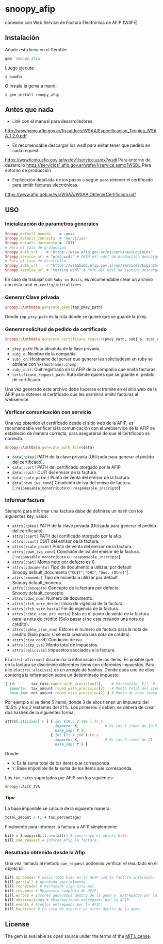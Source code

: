 # snoopy_afip
conexión con Web Service de Factura Electrónica de AFIP (WSFE)

## Instalación

Añadir esta linea en el Gemfile:

```ruby
gem 'snoopy_afip'
```

Luego ejecuta:

    $ bundle

O instala la gema a mano:

    $ gem install snoopy_afip

## Antes que nada

* Link con el manual para desarrolladores.

http://wswhomo.afip.gov.ar/fiscaldocs/WSAA/Especificacion_Tecnica_WSAA_1.2.0.pdf

* Es recomendable descargar los wsdl para evitar tener que pedirlo en cada request

https://wswhomo.afip.gov.ar/wsfev1/service.asmx?wsdl  Para entorno de desarrollo
https://servicios1.afip.gov.ar/wsfev1/service.asmx?WSDL Para entorno de producción

* Explicación detallada de los pasos a seguir para obtener el certificado para emitir facturas electrónicas.

https://www.afip.gob.ar/ws/WSAA/WSAA.ObtenerCertificado.pdf



## USO

### Inicialización de parametros generales

```ruby
Snoopy.default_moneda    = :peso
Snoopy.default_concepto  = 'Servicios'
Snoopy.default_documento = 'CUIT'
# Para el caso de produccion
Snoopy.auth_url    = "https://wsaa.afip.gov.ar/ws/services/LoginCms" 
Snoopy.service_url = "prod.wsdl" # PATH del wdsl de producción descargado
# Para el caso de desarrollo
Snoopy.auth_url    = "https://wsaahomo.afip.gov.ar/ws/services/LoginCms"
Snoopy.service_url = "testing.wsdl" # PATH del wdsl de testing descargado
```

En caso de trabajar con `Ruby on Rails`, es recomendable crear un archivo con esta conf en `config/initializers`.

### Generar Clave privada
```ruby
Snoopy::AuthData.generate_pkey(tmp_pkey_path)
```
Donde `tmp_pkey_path` es la ruta donde se quiere que se guarde la pkey.

### Generar solicitud de pedido de certificado

```ruby
Snoopy::AuthData.generate_certificate_request(pkey_path, subj_o, subj_cn, subj_cuit, certificate_request_path)
```

* `pkey_path`: Ruta absoluta de la llave privada.
* `subj_o`: Nombre de la compañia.
* `subj_cn`: Hostname del server que generar las solicitudesm en ruby se obtiene con `%x(hostname).chomp`
* `subj_cuit`: Cuit registrado en la AFIP de la compañia que emita facturas.
* `certificate_request_path`: Ruta donde queres que se guarde el pedido de certificado.

Una vez generado este archivo debe hacerse el tramite en el sitio web de la AFIP para obtener el certificado que les permitirá emitir facturas al webservice.

<!-- Snoopy::AuthData.generate_auth_file(data) -->

<!-- data[:pkey] pkey_path, -->
<!-- data[:cert]          certificate_path, -->
<!-- data[:taxpayer]cuit: taxpayer_identification_number, -->
<!--           sale_point: sale_point, -->
<!--           own_iva_cond: vat_condition == ArgentinaResponsableMonotributo ? :responsable_monotributo : :responsable_inscripto -->

### Verficar comunicación con servicio

Una vez obtenido el certificado desde el sitio web de la AFIP, es recomendable verificar si la comunicación con el webservice de la AFIP se establecio de manera correcta, para asegurarse de que el certificado es correcto.

```ruby
Snoopy::AuthData.generate_auth_file(data)
```

* `data[:pkey]`         PATH de la clave privada (Utilizada para generar el pedido del certificado).
* `data[:cert]`         PATH del certificado otorgado por la AFIP.
* `data[:cuit]`         CUIT del emisor de la factura.
* `data[:sale_point]`   Punto de venta del emisor de la factura.
* `data[:own_iva_cond]` Condición de iva del emiso de factura. [`:responsable_monotributo` o `:responsable_inscripto`]

### Informar factura
Siempre para informar una factura debe de definirse un hash con los siguientes key, value:

* `attrs[:pkey]`                PATH de la clave privada (Utilizada para generar el pedido del certificado).
* `attrs[:cert]`                PATH del certificado otorgado por la afip.
* `attrs[:cuit]`                CUIT del emisor de la factura.
* `attrs[:sale_point]`          Punto de venta del emisor de la factura.
* `attrs[:own_iva_cond]`        Condición de iva del emisor de la factura. [`:responsable_monotributo` o `:responsable_inscripto`]
* `attrs[:net]`                 Monto neto por defecto es 0.
* `attrs[:documento]`           Tipo de documento a utilizar, por default Snoopy.default_documento [`"CUIT"`, `"DNI"`, `"Doc. (Otro)"`].
* `attrs[:moneda]`              Tipo de moneda a utilizar por default Snoopy.default_moneda.
* `attrs[:concepto]`            Concepto de la factura por defecto Snoopy.default_concepto.
* `attrs[:doc_num]`             Numero de documento.
* `attrs[:fch_serv_desde]`      Inicio de vigencia de la factura.
* `attrs[:fch_serv_hasta]`      Fin de vigencia de la factura.
* `attrs[:cbte_asoc_pto_venta]` Esto es el punto de venta de la factura para la nota de crédito (Solo pasar si se esta creando una nota de crédito).
* `attrs[:cbte_asoc_num]`       Esto es el numero de factura para la nota de crédito (Solo pasar si se esta creando una nota de crédito).
* `attrs[:iva_cond]`            Condición de iva.
* `attrs[:imp_iva]`             Monto total de impuestos.
* `attrs[:alicivas]`            Impuestos asociados a la factura.

El `attrs[:alicivas]` discrimina la información de los items. Es posible que en la factura se discrimine diferentes items con diferentes impuestos. Para ello el `attrs[:alicivas]` es un arreglo de hashes. Donde cada uno de ellos contenga la información sobre un determinado impuesto.

```ruby
{ id:       tax_rate.round_with_precision(2),    # Porcentaje. Ej: "0.105", "0.21", "0.27"
  importe:  tax_amount.round_with_precision(2),  # Monto total del item.
  base_imp: net_amount.round_with_precision(2) } # Monto de base imponible.
```

Por ejemplo si se tiene 5 items, donde 3 de ellos tienen un impuesto del 10.5% y los 2 restantes del 21%. Los primeros 3 deben, se debera de crear dos hashes de la siguientes forma.

```ruby
attrs[:alicivas] = [ { id: (10.5 / 100 ).to_s 
                       importe: X,            # De los 3 items de 10.5
                       base_imp: Y },
                     { id: (21 / 100 ).to_s 
                       importe: X,            # De los 2 items de 21
                       base_imp: Y } ]
```
Donde: 

* `X`: Es la suma total de los items que corresponda.
* `Y`: Base imponible de la suma de los items que corresponda.

Los `tax_rates` soportados por AFIP son los siguientes:

```ruby
Snoopy::ALIC_IVA
```

#### Tips:

La base imponible se calcula de la siguiente manera:

```ruby
total_amount / (1 + tax_percentage)
```

Finalmente para informar la factura a AFIP simplemente:

```ruby
bill = Snoopy::Bill.new(attr) # construyo el objeto bill.
bill.cae_request # Informo Afip la factura.
```

### Resultado obtenido desde la Afip

Una vez llamado al metodo `cae_request` podemos verificar el resultado en el objeto bill.

```ruby
bill.aprobada? # Salio todo bien en la AFIP con la factura informada.
bill.parcial? # Aprobada parcialmente.
bill.rechazada? # Rechazada algo esta mal.
bill.response # Respuesta completa de AFIP.
bill.errors # Errores generados dentro de la gema o  entregados por la AFIP.
bill.observaciones # Observaciones entregadas por la AFIP.
bill.events # Eventos entregados por la AFIP.
bill.backtrace # En caso de ocurrir un error dentro de la gema.
```
## License

The gem is available as open source under the terms of the [MIT License](http://opensource.org/licenses/MIT).
